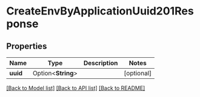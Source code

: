 # CreateEnvByApplicationUuid201Response

## Properties

Name | Type | Description | Notes
------------ | ------------- | ------------- | -------------
**uuid** | Option<**String**> |  | [optional]

[[Back to Model list]](../README.md#documentation-for-models) [[Back to API list]](../README.md#documentation-for-api-endpoints) [[Back to README]](../README.md)


